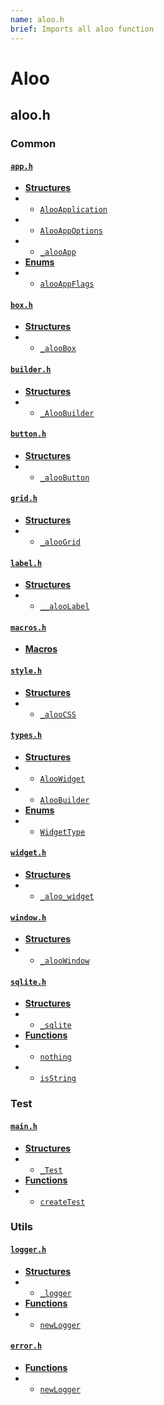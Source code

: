 ```yaml
---
name: aloo.h
brief: Imports all aloo function
---
```


# Aloo

## aloo.h

### Common

#### [`app.h`](common/app.md)

- [**Structures**](common/app.md#struct)
- - [`AlooApplication`](common/app.md#alooapplication)
- - [`AlooAppOptions`](common/app.md#alooappoptions)
- - [`_alooApp`](common/app.md#_alooapp)
- [**Enums**](common/app.md#enumerations)
- - [`alooAppFlags`](common/app.md#alooappflags)

#### [`box.h`](common/box.md)

- [**Structures**](common/box.md#structs)
- - [`_alooBox`](common/box.md#_aloobox)

#### [`builder.h`](common/builder.md)

- [**Structures**](common/builder.md#structs)
- - [`_AlooBuilder`](common/builder.md#_aloobuilder)

#### [`button.h`](common/button.md)

- [**Structures**](common/button.md#structs)
- - [`_alooButton`](common/button.md#_aloobutton)

#### [`grid.h`](common/grid.md)

- [**Structures**](common/grid.md#structs)
- - [`_alooGrid`](common/grid.md#_aloogrid)

#### [`label.h`](common/label.md)

- [**Structures**](common/label.md#structs)
- - [`__alooLabel`](common/label.md#__aloolabel)

#### [`macros.h`](common/macros.md)

- [**Macros**](common/macros.md#macros)

#### [`style.h`](common/style.md)

- [**Structures**](common/style.md#structs)
- - [`_alooCSS`](common/style.md#_aloocss)

#### [`types.h`](common/types.md)

- [**Structures**](common/types.md#struct)
- - [`AlooWidget`](common/types.md#AlooWidget)
- - [`AlooBuilder`](common/types.md#aloobuilder)
- [**Enums**](common/types.md#enumerations)
- - [`WidgetType`](common/types.md#widgettype)

#### [`widget.h`](common/widget.md)

- [**Structures**](common/widget.md#structs)
- - [`_aloo_widget`](common/widget.md#_aloo_widget)

#### [`window.h`](common/window.md)

- [**Structures**](common/window.md#structs)
- - [`_alooWindow`](common/window.md#_aloowindow)

#### [`sqlite.h`](db/sqlite.md)

- [**Structures**](db/sqlite.md#structs)
- - [`_sqlite`](db/sqlite.md#sqlite)
- [**Functions**](db/sqlite.md#functions)
- - [`nothing`](db/sqlite.md#nothing)
- - [`isString`](db/sqlite.md#isstring)

### Test

#### [`main.h`](test/index.md)

- [**Structures**](test/index.md#structs)
- - [`_Test`](test/index.md#_test)
- [**Functions**](test/index.md#functions)
- - [`createTest`](test/index.md#createtest)

### Utils

#### [`logger.h`](utils/logger.md)

- [**Structures**](utils/logger.md#structs)
- - [`_logger`](utils/logger.md#_logger)
- [**Functions**](utils/logger.md#functions)
- - [`newLogger`](utils/logger.md#newlogger)

#### [`error.h`](utils/error.md)

- [**Functions**](utils/error.md#function)
- - [`newLogger`](utils/error.md#throw_error)
